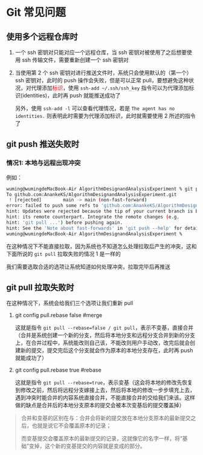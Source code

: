 # Git 常见问题

## 使用多个远程仓库时

1. 一个 ssh 密钥对只能对应一个远程仓库，当 ssh 密钥对被使用了之后想要使用 ssh 传输文件，需要重新创建一个 ssh 密钥对

2. 当使用第 2 个 ssh 密钥对进行推送文件时，系统只会使用默认的（第一个） ssh 密钥对，此时的 push 操作会失败，但是可以正常 pull，要想避免这种状况，对代理添加<font color = red>标识</font>，使用 `ssh-add ~/.ssh/ssh_key` 指令可以为代理添加标识(identities)，此时再 push 就能推送成功了

   另外，使用 `ssh-add -l` 可以查看代理情况，若是 `The agent has no identities.` 则表明此时需要为代理添加标识，此时就需要使用 2 所述的指令了



## git push 推送失败时

### 情况1: 本地与远程出现冲突

例如：

```bash
wuming@wumingdeMacBook-Air AlgorithmDesignandAnalysisExperiment % git push
To github.com:AnankeKS/AlgorithmDesignandAnalysisExperiment.git
 ! [rejected]        main -> main (non-fast-forward)
error: failed to push some refs to 'github.com:AnankeKS/AlgorithmDesignandAnalysisExperiment.git'
hint: Updates were rejected because the tip of your current branch is behind
hint: its remote counterpart. Integrate the remote changes (e.g.
hint: 'git pull ...') before pushing again.
hint: See the 'Note about fast-forwards' in 'git push --help' for details.
wuming@wumingdeMacBook-Air AlgorithmDesignandAnalysisExperiment % 
```

在这种情况下不能直接拉取，因为系统也不知道怎么处理拉取后产生的冲突，这和下面所说的 `git pull` 拉取失败的情况 1 是一样的

我们需要选取合适的选项让系统知道如何处理冲突，拉取完毕后再推送

## git pull 拉取失败时

在这种情况下，系统会给我们三个选项让我们重新 pull

1. git config pull.rebase false	#merge

   这就是指令 `git pull --rebase=false / git pull`，表示不变基，直接合并（合并是系统创建一个新的分支，然后将本地分支和远程分支合并到新的分支上，在合并过程中，系统能改则自己该，不能改则用户手动改，改完后就会创建新的提交，提交完后这个分支就会作为原本的本地分支存在，此时再 push 就能成功了）

2. git config pull.rebase true    #rebase

   这就是指令 `git pull --rebase=true`，表示变基（这会将本地的修改先恢复到修改之前，然后将远程分支嫁接上去，然后将本地的修改一步步填充上去，遇到冲突时能合并的内容系统直接合并，不能直接合并的交给我们来该。这样做的缺点是合并后的本地分支原本的提交会被本次变基后的提交覆盖掉）

> 合并和变基的区别在与：合并会将新的提交放在本地分支原本的最新提交之后，也就是说它不会覆盖原本的记录；
>
> 而变基提交会覆盖原本的最新提交的记录，这就像它的名字一样，将“基础”变掉，这个新的变基提交的内容就是变成的部分。